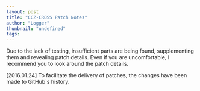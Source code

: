 ```yaml
---
layout: post
title: "CCZ-CROSS Patch Notes"
author: "Logger"
thumbnail: "undefined"
tags: 
---
```



Due to the lack of testing, insufficient parts are being found, supplementing them and revealing patch details. Even if you are uncomfortable, I recommend you to look around the patch details.

[2016.01.24] To facilitate the delivery of patches, the changes have been made to GitHub`s history.
